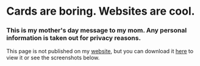 # Cards are boring. Websites are cool.
### This is my mother's day message to my mom. Any personal information is taken out for privacy reasons.
This page is not published on my [website](https://github.com/obvMath/obvMath.com), but you can download it [here](https://obvmath.com) to view it or see the screenshots below.
